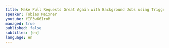 ```yaml
---
title: Make Pull Requests Great Again with Background Jobs using Trigger.dev NodeJS SDK
speaker: Tobias Meixner
youtube: fIF3w66IroM
managed: true
published: false
subtitles: [en]
language: en
---
```

